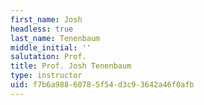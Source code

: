 ```yaml
---
first_name: Josh
headless: true
last_name: Tenenbaum
middle_initial: ''
salutation: Prof.
title: Prof. Josh Tenenbaum
type: instructor
uid: f7b6a988-6078-5f54-d3c9-3642a46f0afb
---
```

